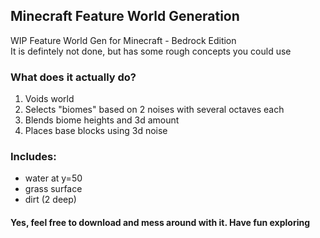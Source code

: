 ## Minecraft Feature World Generation

WIP Feature World Gen for Minecraft - Bedrock Edition<br />
It is defintely not done, but has some rough concepts you could use

### What does it actually do?

1. Voids world
2. Selects "biomes" based on 2 noises with several octaves each
3. Blends biome heights and 3d amount
4. Places base blocks using 3d noise

### Includes: 
  - water at y=50
  - grass surface
  - dirt (2 deep)
  
#### Yes, feel free to download and mess around with it. Have fun exploring
